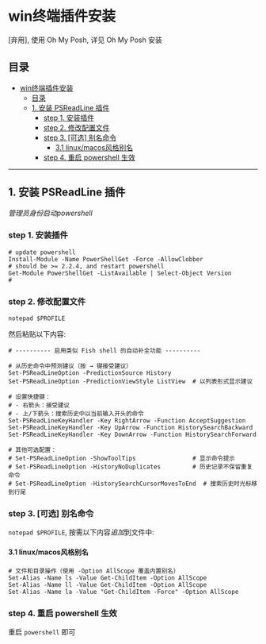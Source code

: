 # win终端插件安装

[弃用], 使用 Oh My Posh, 详见 Oh My Posh 安装

## 目录
- [win终端插件安装](#win终端插件安装)
  - [目录](#目录)
  - [1. 安装 PSReadLine 插件](#1-安装-psreadline-插件)
    - [step 1. 安装插件](#step-1-安装插件)
    - [step 2. 修改配置文件](#step-2-修改配置文件)
    - [step 3. \[可选\] 别名命令](#step-3-可选-别名命令)
      - [3.1 linux/macos风格别名](#31-linuxmacos风格别名)
    - [step 4. 重启 powershell 生效](#step-4-重启-powershell-生效)

---

## 1. 安装 PSReadLine 插件

*管理员身份启动powershell*

### step 1. 安装插件
```
# update powershell
Install-Module -Name PowerShellGet -Force -AllowClobber
# should be >= 2.2.4, and restart powershell
Get-Module PowerShellGet -ListAvailable | Select-Object Version
# 
```
### step 2. 修改配置文件

```
notepad $PROFILE
```
然后粘贴以下内容:
```
# ---------- 启用类似 Fish shell 的自动补全功能 ----------

# 从历史命令中预测建议（按 → 键接受建议）
Set-PSReadLineOption -PredictionSource History
Set-PSReadLineOption -PredictionViewStyle ListView  # 以列表形式显示建议

# 设置快捷键：
# - 右箭头：接受建议
# - 上/下箭头：搜索历史中以当前输入开头的命令
Set-PSReadLineKeyHandler -Key RightArrow -Function AcceptSuggestion
Set-PSReadLineKeyHandler -Key UpArrow -Function HistorySearchBackward
Set-PSReadLineKeyHandler -Key DownArrow -Function HistorySearchForward

# 其他可选配置：
# Set-PSReadLineOption -ShowToolTips                # 显示命令提示
# Set-PSReadLineOption -HistoryNoDuplicates         # 历史记录不保留重复命令
# Set-PSReadLineOption -HistorySearchCursorMovesToEnd  # 搜索历史时光标移到行尾
```

### step 3. [可选] 别名命令
```notepad $PROFILE```, 按需以下内容*追加*到文件中:

#### 3.1 linux/macos风格别名
```
# 文件和目录操作（使用 -Option AllScope 覆盖内置别名）
Set-Alias -Name ls -Value Get-ChildItem -Option AllScope
Set-Alias -Name ll -Value Get-ChildItem -Option AllScope
Set-Alias -Name la -Value "Get-ChildItem -Force" -Option AllScope
```

### step 4. 重启 powershell 生效
重启 `powershell` 即可

